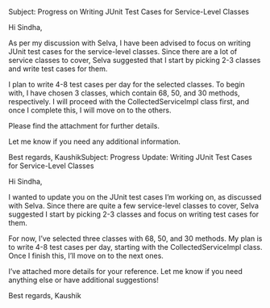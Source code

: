    Subject: Progress on Writing JUnit Test Cases for Service-Level Classes

Hi Sindha,

As per my discussion with Selva, I have been advised to focus on writing JUnit test cases for the service-level classes. Since there are a lot of service classes to cover, Selva suggested that I start by picking 2-3 classes and write test cases for them.

I plan to write 4-8 test cases per day for the selected classes. To begin with, I have chosen 3 classes, which contain 68, 50, and 30 methods, respectively. I will proceed with the CollectedServiceImpl class first, and once I complete this, I will move on to the others.

Please find the attachment for further details.

Let me know if you need any additional information.

Best regards,
KaushikSubject: Progress Update: Writing JUnit Test Cases for Service-Level Classes

Hi Sindha,

I wanted to update you on the JUnit test cases I’m working on, as discussed with Selva. Since there are quite a few service-level classes to cover, Selva suggested I start by picking 2-3 classes and focus on writing test cases for them.

For now, I’ve selected three classes with 68, 50, and 30 methods. My plan is to write 4-8 test cases per day, starting with the CollectedServiceImpl class. Once I finish this, I’ll move on to the next ones.

I’ve attached more details for your reference. Let me know if you need anything else or have additional suggestions!

Best regards,
Kaushik

